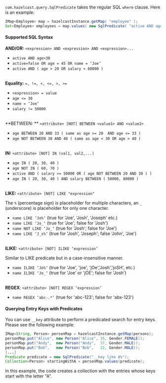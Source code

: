 
`com.hazelcast.query.SqlPredicate` takes the regular SQL `where` clause. Here is an example:

```java
IMap<Employee> map = hazelcastInstance.getMap( "employee" );
Set<Employee> employees = map.values( new SqlPredicate( "active AND age < 30" ) );
```

#### Supported SQL Syntax

**AND/OR:** `<expression> AND <expression> AND <expression>... `

- `active AND age>30`
- `active=false OR age = 45 OR name = ‘Joe‘`
- `active AND ( age > 20 OR salary < 60000 )`
<br><br>


**Equality:** `=, !=, <, <=, >, >=`

- `<expression> = value`
- `age <= 30`
- `name = ‘Joe‘`
- `salary != 50000`
<br><br>


**BETWEEN: ** `<attribute> [NOT] BETWEEN <value1> AND <value2>`

- `age BETWEEN 20 AND 33 ( same as age >= 20  AND age <= 33 )`
- `age NOT BETWEEN 30 AND 40 ( same as age < 30 OR age > 40 )`
<br><br>


**IN:** `<attribute> [NOT] IN (val1, val2,...)`

- `age IN ( 20, 30, 40 )`
- `age NOT IN ( 60, 70 )`
- `active AND ( salary >= 50000 OR ( age NOT BETWEEN 20 AND 30 ) )`
- `age IN ( 20, 30, 40 ) AND salary BETWEEN ( 50000, 80000 )`
<br><br>


**LIKE:** `<attribute> [NOT] LIKE "expression"`

The `%` (percentage sign) is placeholder for multiple characters, an `_` (underscore) is placeholder for only one character.

- `name LIKE ‘Jo%‘` (true for 'Joe', 'Josh', 'Joseph' etc.)
- `name LIKE ‘Jo_‘` (true for 'Joe'; false for 'Josh')
- `name NOT LIKE ‘Jo_‘` (true for 'Josh'; false for 'Joe')
- `name LIKE ‘J_s%‘` (true for 'Josh', 'Joseph'; false 'John', 'Joe')
<br><br>


**ILIKE:** `<attribute> [NOT] ILIKE ‘expression’`

Similar to LIKE predicate but in a case-insensitive manner.

- `name ILIKE ‘Jo%‘` (true for 'Joe', 'joe', 'jOe','Josh','joSH', etc.)
- `name ILIKE ‘Jo_‘` (true for 'Joe' or 'jOE'; false for 'Josh')
<br><br>


**REGEX**: `<attribute> [NOT] REGEX ‘expression’`
 
- `name REGEX ‘abc-.*‘` (true for 'abc-123'; false for 'abx-123')


#### Querying Entry Keys with Predicates

You can use `__key` attribute to perform a predicated search for entry keys. Please see the following example:

```java
IMap<String, Person> personMap = hazelcastInstance.getMap(persons);
personMap.put("Alice", new Person("Alice", 35, Gender.FEMALE));
personMap.put("Andy",  new Person("Andy",  37, Gender.MALE));
personMap.put("Bob",   new Person("Bob",   22, Gender.MALE));
[...]
Predicate predicate = new SqlPredicate("__key like A%");
Collection<Person> startingWithA = personMap.values(predicate);
```

In this example, the code creates a collection with the entries whose keys start with the letter "A”.